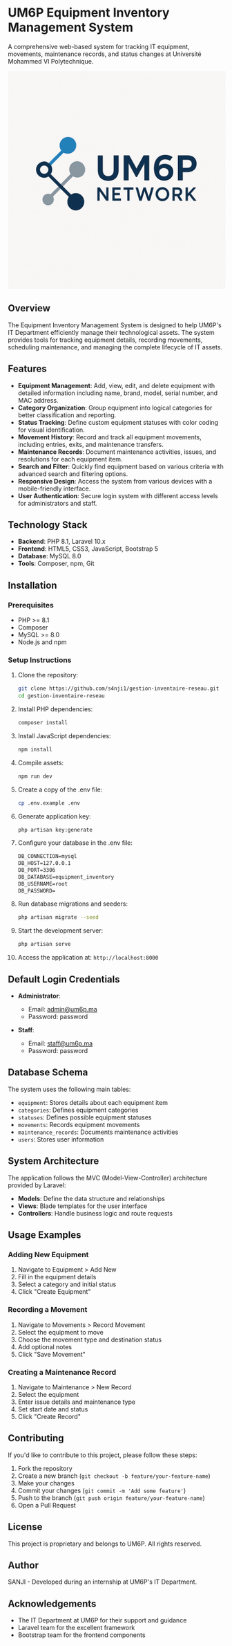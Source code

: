 # UM6P Equipment Inventory Management System

A comprehensive web-based system for tracking IT equipment, movements, maintenance records, and status changes at Université Mohammed VI Polytechnique.

![UM6P Logo](public/favicon.ico)

## Overview

The Equipment Inventory Management System is designed to help UM6P's IT Department efficiently manage their technological assets. The system provides tools for tracking equipment details, recording movements, scheduling maintenance, and managing the complete lifecycle of IT assets.

## Features

- **Equipment Management**: Add, view, edit, and delete equipment with detailed information including name, brand, model, serial number, and MAC address.
- **Category Organization**: Group equipment into logical categories for better classification and reporting.
- **Status Tracking**: Define custom equipment statuses with color coding for visual identification.
- **Movement History**: Record and track all equipment movements, including entries, exits, and maintenance transfers.
- **Maintenance Records**: Document maintenance activities, issues, and resolutions for each equipment item.
- **Search and Filter**: Quickly find equipment based on various criteria with advanced search and filtering options.
- **Responsive Design**: Access the system from various devices with a mobile-friendly interface.
- **User Authentication**: Secure login system with different access levels for administrators and staff.

## Technology Stack

- **Backend**: PHP 8.1, Laravel 10.x
- **Frontend**: HTML5, CSS3, JavaScript, Bootstrap 5
- **Database**: MySQL 8.0
- **Tools**: Composer, npm, Git

## Installation

### Prerequisites
- PHP >= 8.1
- Composer
- MySQL >= 8.0
- Node.js and npm

### Setup Instructions

1. Clone the repository:
   ```bash
   git clone https://github.com/s4nji1/gestion-inventaire-reseau.git
   cd gestion-inventaire-reseau
   ```

2. Install PHP dependencies:
   ```bash
   composer install
   ```

3. Install JavaScript dependencies:
   ```bash
   npm install
   ```

4. Compile assets:
   ```bash
   npm run dev
   ```

5. Create a copy of the .env file:
   ```bash
   cp .env.example .env
   ```

6. Generate application key:
   ```bash
   php artisan key:generate
   ```

7. Configure your database in the .env file:
   ```
   DB_CONNECTION=mysql
   DB_HOST=127.0.0.1
   DB_PORT=3306
   DB_DATABASE=equipment_inventory
   DB_USERNAME=root
   DB_PASSWORD=
   ```

8. Run database migrations and seeders:
   ```bash
   php artisan migrate --seed
   ```

9. Start the development server:
   ```bash
   php artisan serve
   ```

10. Access the application at: `http://localhost:8000`

## Default Login Credentials

- **Administrator**:
  - Email: admin@um6p.ma
  - Password: password

- **Staff**:
  - Email: staff@um6p.ma
  - Password: password

## Database Schema

The system uses the following main tables:

- `equipment`: Stores details about each equipment item
- `categories`: Defines equipment categories
- `statuses`: Defines possible equipment statuses
- `movements`: Records equipment movements
- `maintenance_records`: Documents maintenance activities
- `users`: Stores user information

## System Architecture

The application follows the MVC (Model-View-Controller) architecture provided by Laravel:

- **Models**: Define the data structure and relationships
- **Views**: Blade templates for the user interface
- **Controllers**: Handle business logic and route requests

## Usage Examples

### Adding New Equipment

1. Navigate to Equipment > Add New
2. Fill in the equipment details
3. Select a category and initial status
4. Click "Create Equipment"

### Recording a Movement

1. Navigate to Movements > Record Movement
2. Select the equipment to move
3. Choose the movement type and destination status
4. Add optional notes
5. Click "Save Movement"

### Creating a Maintenance Record

1. Navigate to Maintenance > New Record
2. Select the equipment
3. Enter issue details and maintenance type
4. Set start date and status
5. Click "Create Record"

## Contributing

If you'd like to contribute to this project, please follow these steps:

1. Fork the repository
2. Create a new branch (`git checkout -b feature/your-feature-name`)
3. Make your changes
4. Commit your changes (`git commit -m 'Add some feature'`)
5. Push to the branch (`git push origin feature/your-feature-name`)
6. Open a Pull Request

## License

This project is proprietary and belongs to UM6P. All rights reserved.

## Author

SANJI - Developed during an internship at UM6P's IT Department.

## Acknowledgements

- The IT Department at UM6P for their support and guidance
- Laravel team for the excellent framework
- Bootstrap team for the frontend components